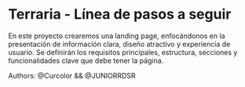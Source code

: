 # Terraria - Línea de pasos a seguir
En este proyecto crearemos una landing page, enfocándonos en la presentación de información clara, diseño atractivo y experiencia de usuario. Se definirán los requisitos principales, estructura, secciones y funcionalidades clave que debe tener la página.

Authors: @Curcolor && @JUNIORRDSR
